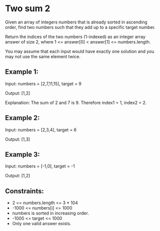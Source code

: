 # Two sum 2

Given an array of integers numbers that is already sorted in ascending order, find two numbers such that they add up to a specific target number.

Return the indices of the two numbers (1-indexed) as an integer array answer of size 2, where 1 <= answer[0] < answer[1] <= numbers.length.

You may assume that each input would have exactly one solution and you may not use the same element twice.



## Example 1:

Input: numbers = [2,7,11,15], target = 9

Output: [1,2]

Explanation: The sum of 2 and 7 is 9. Therefore index1 = 1, index2 = 2.

## Example 2:


Input: numbers = [2,3,4], target = 6

Output: [1,3]

## Example 3:

Input: numbers = [-1,0], target = -1

Output: [1,2]


## Constraints:

- 2 <= numbers.length <= 3 * 104
- -1000 <= numbers[i] <= 1000
- numbers is sorted in increasing order.
- -1000 <= target <= 1000
- Only one valid answer exists.